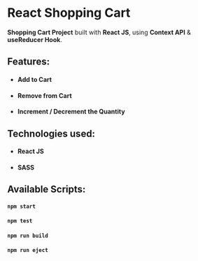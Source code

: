 # React Shopping Cart

**Shopping Cart Project** built with **React JS**, using **Context API** & **useReducer Hook**.


## Features:

- #### Add to Cart
- #### Remove from Cart
- #### Increment / Decrement the Quantity



## Technologies used:

- #### **React JS**
- #### **SASS**


## Available Scripts:

#### `npm start`

#### `npm test`

#### `npm run build`

#### `npm run eject`
